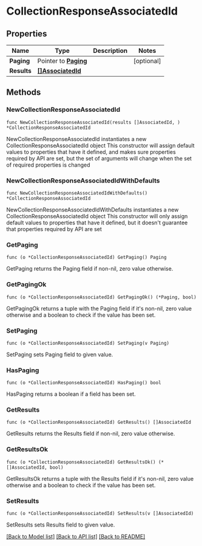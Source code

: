 # CollectionResponseAssociatedId

## Properties

Name | Type | Description | Notes
------------ | ------------- | ------------- | -------------
**Paging** | Pointer to [**Paging**](Paging.md) |  | [optional] 
**Results** | [**[]AssociatedId**](AssociatedId.md) |  | 

## Methods

### NewCollectionResponseAssociatedId

`func NewCollectionResponseAssociatedId(results []AssociatedId, ) *CollectionResponseAssociatedId`

NewCollectionResponseAssociatedId instantiates a new CollectionResponseAssociatedId object
This constructor will assign default values to properties that have it defined,
and makes sure properties required by API are set, but the set of arguments
will change when the set of required properties is changed

### NewCollectionResponseAssociatedIdWithDefaults

`func NewCollectionResponseAssociatedIdWithDefaults() *CollectionResponseAssociatedId`

NewCollectionResponseAssociatedIdWithDefaults instantiates a new CollectionResponseAssociatedId object
This constructor will only assign default values to properties that have it defined,
but it doesn't guarantee that properties required by API are set

### GetPaging

`func (o *CollectionResponseAssociatedId) GetPaging() Paging`

GetPaging returns the Paging field if non-nil, zero value otherwise.

### GetPagingOk

`func (o *CollectionResponseAssociatedId) GetPagingOk() (*Paging, bool)`

GetPagingOk returns a tuple with the Paging field if it's non-nil, zero value otherwise
and a boolean to check if the value has been set.

### SetPaging

`func (o *CollectionResponseAssociatedId) SetPaging(v Paging)`

SetPaging sets Paging field to given value.

### HasPaging

`func (o *CollectionResponseAssociatedId) HasPaging() bool`

HasPaging returns a boolean if a field has been set.

### GetResults

`func (o *CollectionResponseAssociatedId) GetResults() []AssociatedId`

GetResults returns the Results field if non-nil, zero value otherwise.

### GetResultsOk

`func (o *CollectionResponseAssociatedId) GetResultsOk() (*[]AssociatedId, bool)`

GetResultsOk returns a tuple with the Results field if it's non-nil, zero value otherwise
and a boolean to check if the value has been set.

### SetResults

`func (o *CollectionResponseAssociatedId) SetResults(v []AssociatedId)`

SetResults sets Results field to given value.



[[Back to Model list]](../README.md#documentation-for-models) [[Back to API list]](../README.md#documentation-for-api-endpoints) [[Back to README]](../README.md)


